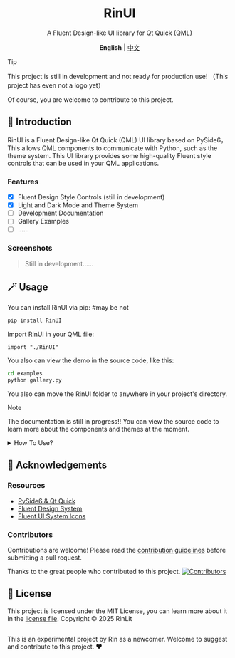 <div align="center">
<h1>RinUI</h1>
<p>A Fluent Design-like UI library for Qt Quick (QML)</p>

**English** | [中文](./docs/README_zhCN.MD)

</div>

> [!TIP]
> This project is still in development and not ready for production use! （This project has even not a logo yet）
> 
> Of course, you are welcome to contribute to this project.

## 📄 Introduction

RinUI is a Fluent Design-like Qt Quick (QML) UI library based on PySide6， This allows QML components to communicate with Python, such as the theme system. This UI library provides some high-quality Fluent style controls that can be used in your QML applications.

### Features
- [x] Fluent Design Style Controls (still in development)
- [x] Light and Dark Mode and Theme System
- [ ] Development Documentation
- [ ] Gallery Examples
- [ ] ……

### Screenshots
> Still in development……

## 🪄 Usage

You can install RinUI via pip:  #may be not
```bash
pip install RinUI
```

Import RinUI in your QML file:
```qmllang
import "./RinUI"
```

You also can view the demo in the source code, like this:
```bash
cd examples
python gallery.py
```

You also can move the RinUI folder to anywhere in your project's directory.

> [!NOTE]
> The documentation is still in progress!!
> You can view the source code to learn more about the components and themes at the moment.

<details>
<summary>How To Use?</summary>

### Components
Learn more about RinUI components in the [documentation](./docs/Components.MD).

### Themes
Learn more about RinUI themes in the [documentation](./docs/Themes.MD).

</details>

## 🙌 Acknowledgements
### Resources
- [PySide6 & Qt Quick](https://www.qt.io/)
- [Fluent Design System](https://fluent2.microsoft.design/)
- [Fluent UI System Icons](https://github.com/microsoft/fluentui-system-icons/)

### Contributors
Contributions are welcome! Please read the [contribution guidelines](./CONTRIBUTING.md) before submitting a pull request.

Thanks to the great people who contributed to this project.
[![Contributors](http://contrib.nn.ci/api?repo=rinlit-233-shiroko/Rin-UI)](https://github.com/RinLit-233-shiroko/Rin-UI/graphs/contributors)

## 📜 License
This project is licensed under the MIT License, you can learn more about it in the [license file](./LICENSE).
Copyright © 2025 RinLit

##

This is an experimental project by Rin as a newcomer. Welcome to suggest and contribute to this project. ❤️
